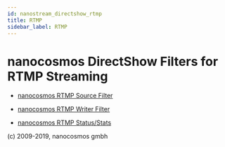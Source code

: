 ```yaml
---
id: nanostream_directshow_rtmp
title: RTMP
sidebar_label: RTMP
---
```


# nanocosmos DirectShow Filters for RTMP Streaming

* [nanocosmos RTMP Source Filter](directshow_rtmp_source)

* [nanocosmos RTMP Writer Filter](directshow_rtmp_writer)

* [nanocosmos RTMP Status/Stats](directshow_rtmp_status_statistics)

(c) 2009-2019, nanocosmos gmbh